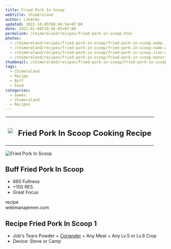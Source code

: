 ```yaml
---
title: Fried Pork In Scoop
webtitle: Chimeraland
author: L3n4r0x
updated: 2022-10-05T08:46:54+07:00
date: 2022-01-08T19:56:03+07:00
permalink: /chimeraland/recipes/fried-pork-in-scoop.html
photos:
  - /chimeraland/recipes/fried-pork-in-scoop/fried-pork-in-scoop.webp
  - /chimeraland/recipes/fried-pork-in-scoop/fried-pork-in-scoop-name.webp
  - /chimeraland/recipes/fried-pork-in-scoop/fried-pork-in-scoop-icon.webp
  - /chimeraland/recipes/fried-pork-in-scoop/fried-pork-in-scoop-material.webp
thumbnail: /chimeraland/recipes/fried-pork-in-scoop/fried-pork-in-scoop.webp
tags:
  - Chimeraland
  - Recipe
  - Buff
  - Food
categories:
  - Games
  - Chimeraland
  - Recipes
---
```


<section id="bootstrap-wrapper"><link rel="stylesheet" href="https://cdn.statically.io/gh/dimaslanjaka/Web-Manajemen/40ac3225/css/bootstrap-4.5-wrapper.css"/><div class="row mb-2"><div class="col-md-12 mb-2"><table class="table" id="post-info"><tbody><tr><td><img class="d-inline-block me-2" src="/chimeraland/recipes/fried-pork-in-scoop/fried-pork-in-scoop-icon.webp" width="auto" height="auto"/></td><td><h1 class="fs-5">Fried Pork In Scoop Cooking Recipe</h1></td></tr></tbody></table></div></div><div class="card mb-2"><div class="row g-0"><div class="col-sm-4 position-relative mb-2"><img src="/chimeraland/recipes/fried-pork-in-scoop/fried-pork-in-scoop-material.webp" class="card-img fit-cover w-100 h-100" alt="Fried Pork In Scoop" data-fancybox="true"/></div><div class="col-sm-8 mb-2"><div class="card-body"><h2 class="card-title fs-5">Buff Fried Pork In Scoop</h2><div class="card-text"><ul><li>660 Fullness</li><li>+100 RES</li><li>Great Focus</li></ul></div><span class="badge rounded-pill bg-dark">recipe</span></div><div class="card-footer text-end text-muted">webmanajemen.com</div></div></div></div><div class="row mb-2"><div class="col-12 col-lg-6 recipe-item mb-2"><div class="card"><div class="card-body"><h2 class="card-title fs-5">Recipe Fried Pork In Scoop 1</h2><div class="card-text"><ul><li>Job&#x27;s Tears Powder<span> + </span><a class="text-decoration-none" href="/chimeraland/materials/coriander.html">Coriander</a><span> + </span>Any Meat<span> + </span>Any Lv.5 or Lv.6 Crop</li><li>Device: Stove or Camp</li></ul></div></div></div></div></div></section>